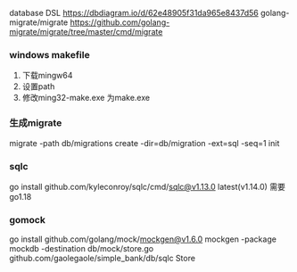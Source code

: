 database DSL <https://dbdiagram.io/d/62e48905f31da965e8437d56>
golang-migrate/migrate <https://github.com/golang-migrate/migrate/tree/master/cmd/migrate>
### windows makefile
1. 下载mingw64
2. 设置path
3. 修改ming32-make.exe 为make.exe
### 生成migrate
migrate -path db/migrations create -dir=db/migration -ext=sql -seq=1 init

### sqlc
go install github.com/kyleconroy/sqlc/cmd/sqlc@v1.13.0
latest(v1.14.0) 需要go1.18
### gomock
go install github.com/golang/mock/mockgen@v1.6.0
mockgen -package mockdb -destination db/mock/store.go github.com/gaolegaole/simple_bank/db/sqlc Store